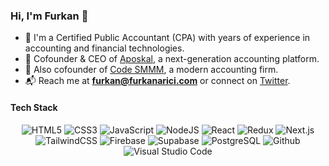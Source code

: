 ### Hi, I'm Furkan 👋

- 📘 I'm a Certified Public Accountant (CPA) with years of experience in accounting and financial technologies.  
- 🚀 Cofounder & CEO of [Aposkal](https://www.aposkal.com), a next-generation accounting platform.  
- 🏢 Also cofounder of [Code SMMM](http://www.codemalimusavirlik.com.tr), a modern accounting firm.  
- 📬 Reach me at **furkan@furkanarici.com** or connect on [Twitter](https://twitter.com/aricifurkan).


<!-- - 💻 I've been learning ![HTML](https://img.shields.io/badge/HTML-e34f26), ![CSS](https://img.shields.io/badge/CSS-2965f1) and ![JavaScript](https://img.shields.io/badge/JavaScript-f7df1e) for a while. -->
#### Tech Stack

<p align="center">

<img alt="HTML5" src="https://img.shields.io/badge/html5-%23fca9ae.svg?style=for-the-badge&logo=html5&logoColor=140200"/>
<img alt="CSS3" src="https://img.shields.io/badge/css3-%23ffd2ce.svg?style=for-the-badge&logo=css3&logoColor=140200"/>
<img alt="JavaScript" src="https://img.shields.io/badge/javascript-%23e4626b.svg?style=for-the-badge&logo=javascript&logoColor=%23F7DF1E"/>
<img alt="NodeJS" src="https://img.shields.io/badge/nodejs-%23f2ca61.svg?style=for-the-badge&logo=nodejs&logoColor=%2361DAFB"/>
<img alt="React" src="https://img.shields.io/badge/-ReactJs-61DAFB?logo=react&logoColor=white&style=for-the-badge"/>
<img alt="Redux" src="https://img.shields.io/badge/Redux-764abc?style=for-the-badge&logo=Redux"/>
<img alt="Next.js" src="https://img.shields.io/badge/Next.js-000000?style=for-the-badge&logo=nextdotjs&logoColor=white"/>
<img alt="TailwindCSS" src="https://img.shields.io/badge/tailwind css-%23fca9ae.svg?style=for-the-badge&logo=tailwind-css&logoColor=140200"/>
<img alt="Firebase" src="https://img.shields.io/badge/Firebase-61DAFB?style=for-the-badge&logo=firebase"/>
<img alt="Supabase" src="https://img.shields.io/badge/Supabase-3ECF8E?style=for-the-badge&logo=supabase&logoColor=white"/>
<img alt="PostgreSQL" src="https://img.shields.io/badge/PostgreSQL-336791?style=for-the-badge&logo=postgresql&logoColor=white"/>
<img alt="Github" src="https://img.shields.io/badge/github-%23e4626b.svg?style=for-the-badge&logo=github&logoColor=140200"/>
<img alt="Visual Studio Code" src="https://img.shields.io/badge/Visual Studio Code-f2ca61.svg?style=for-the-badge&logo=visual-studio-code&logoColor=140200"/>

</p>

<!-- I learned how to create a readme.md like this from fundakartal's github profile -->

<!--
**furkanarici/furkanarici** is a ✨ _special_ ✨ repository because its `README.md` (this file) appears on your GitHub profile.

Here are some ideas to get you started:

- 🔭 I’m currently working on ...
- 🌱 I’m currently learning ...
- 👯 I’m looking to collaborate on ...
- 🤔 I’m looking for help with ...
- 💬 Ask me about ...
- 📫 How to reach me: ...
- 😄 Pronouns: ...
- ⚡ Fun fact: ...

https://metrics.lecoq.io/furkanarici


-->
